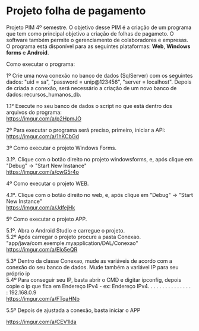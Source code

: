 # Projeto folha de pagamento
Projeto PIM 4º semestre. O objetivo desse PIM é a criação de um programa que tem como principal objetivo a criação de folhas de pagameto. O software também permite o gerenciamento de colaboradores e empresas.
O programa está disponível para as seguintes plataformas: <strong>Web</strong>, <strong>Windows forms</strong> e <strong>Android</strong>.

Como executar o programa:

1º Crie uma nova conexão no banco de dados (SqlServer) com os seguintes dados: "uid = sa", "password = unip@123456", "server = localhost". Depois de criada a conexão, será necessário a criação de um novo banco de dados: recursos_humanos_db.

  1.1° Execute no seu banco de dados o script no que está dentro dos arquivos do programa:
  <br>
  https://imgur.com/a/p2HpmJO
  <br>


2º Para executar o programa será preciso, primeiro, iniciar a API:
  <br>
https://imgur.com/a/1hKCbGd
<br>

3º Como executar o projeto Windows Forms.

  3.1º. Clique com o botão direito no projeto windowsforms, e, após clique em "Debug" -> "Start New Instance"
<br>
https://imgur.com/a/cwG5r4o
<br>

4º Como executar o projeto WEB.

  4.1º. Clique com o botão direito no web, e, após clique em "Debug" -> "Start New Instance"
<br>
https://imgur.com/a/JdfejHk
<br>

5º Como executar o projeto APP.

  5.1º. Abra o Android Studio e carregue o projeto.
  <br>
  5.2º Após carregar o projeto procure a pasta Conexao. "app/java/com.exemple.myapplication/DAL/Conexao"
  <br>
  https://imgur.com/a/Elo5eQR
  <br>

  5.3º Dentro da classe Conexao, mude as variáveis de acordo com a conexão do seu banco de dados. Mude também a variável IP para seu próprio ip
  <br>
    5.4º Para conseguir seu IP, basta abrir o CMD e digitar ipconfig, depois copie o ip que fica em Endereço IPv4 - ex:  Endereço IPv4. . . . . . . .  . . . . . . . : 192.168.0.9
  <br>
  https://imgur.com/a/FTqaHNb
  <br>

  5.5º Depois de ajustada a conexão, basta iniciar o APP

  https://imgur.com/a/CEV1lda
